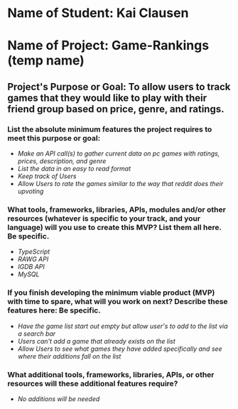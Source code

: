 # Name of Student: Kai Clausen

# Name of Project: Game-Rankings (temp name)

## Project's Purpose or Goal: To allow users to track games that they would like to play with their friend group based on price, genre, and ratings.

### List the absolute minimum features the project requires to meet this purpose or goal:

* _Make an API call(s) to gather current data on pc games with ratings, prices, description, and genre_
* _List the data in an easy to read format_
* _Keep track of Users_
* _Allow Users to rate the games similar to the way that reddit does their upvoting_

### What tools, frameworks, libraries, APIs, modules and/or other resources (whatever is specific to your track, and your language) will you use to create this MVP? List them all here. Be specific.

* _TypeScript_
* _RAWG API_
* _IGDB API_
* _MySQL_

### If you finish developing the minimum viable product (MVP) with time to spare, what will you work on next? Describe these features here: Be specific.

* _Have the game list start out empty but allow user's to add to the list via a search bar_
* _Users can't add a game that already exists on the list_
* _Allow Users to see what games they have added specifically and see where their additions fall on the list_

### What additional tools, frameworks, libraries, APIs, or other resources will these additional features require?

* _No additions will be needed_